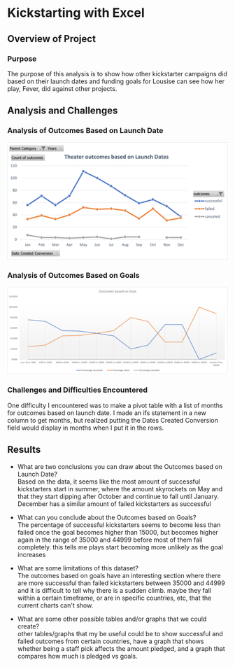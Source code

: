 # Kickstarting with Excel

## Overview of Project

### Purpose
The purpose of this analysis is to show how other kickstarter campaigns did based on their launch dates and funding goals for Lousise can see how her play, Fever, did against other projects.

## Analysis and Challenges

### Analysis of Outcomes Based on Launch Date
![Launch Date Analysis](resources/Theater_Outcomes_vs_Launch.png)

### Analysis of Outcomes Based on Goals
![Goals Analysis](resources/Outcomes_vs_Goals.png)

### Challenges and Difficulties Encountered
One difficulty I encountered was to make a pivot table with a list of months for outcomes based on launch date. I made an ifs statement in a new column to get months, but realized putting the Dates Created Conversion field would display in months when I put it in the rows. 

## Results

- What are two conclusions you can draw about the Outcomes based on Launch Date?  
Based on the data, it seems like the most amount of successful kickstarters start in summer, where the amount skyrockets on May and that they start dipping after October and continue to fall until January. December has a similar amount of failed kickstarters as successful


- What can you conclude about the Outcomes based on Goals?  
The percentage of successful kickstarters seems to become less than failed once the goal becomes higher than 15000, but becomes higher again in the range of 35000 and 44999 before most of them fail completely. this tells me plays start becoming more unlikely as the goal increases 

- What are some limitations of this dataset?  
The outcomes based on goals have an interesting section where there are more successful than failed kickstarters between 35000 and 44999 and it is difficult to tell why there is a sudden climb. maybe they fall within a certain timeframe, or are in specific countries, etc, that the current charts can't show.

- What are some other possible tables and/or graphs that we could create?  
other tables/graphs that my be useful could be to show successful and failed outcomes from certain countries, have a graph that shows whether being a staff pick affects the amount pledged, and a graph that compares how much is pledged vs goals.
